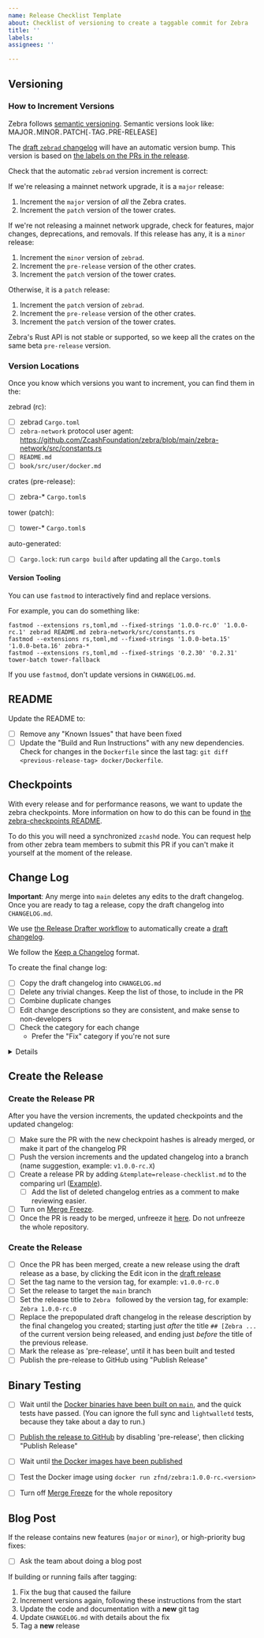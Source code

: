 ```yaml
---
name: Release Checklist Template
about: Checklist of versioning to create a taggable commit for Zebra
title: ''
labels:
assignees: ''

---
```


## Versioning

### How to Increment Versions

Zebra follows [semantic versioning](https://semver.org).
Semantic versions look like: MAJOR`.`MINOR`.`PATCH[`-`TAG`.`PRE-RELEASE]

The [draft `zebrad` changelog](https://github.com/ZcashFoundation/zebra/releases) will have an automatic version bump. This version is based on [the labels on the PRs in the release](https://github.com/ZcashFoundation/zebra/blob/main/.github/release-drafter.yml).

Check that the automatic `zebrad` version increment is correct:

If we're releasing a mainnet network upgrade, it is a `major` release:
1. Increment the `major` version of _*all*_ the Zebra crates.
2. Increment the `patch` version of the tower crates.

If we're not releasing a mainnet network upgrade, check for features, major changes, deprecations, and removals. If this release has any, it is a `minor` release:
1. Increment the `minor` version of `zebrad`.
2. Increment the `pre-release` version of the other crates.
3. Increment the `patch` version of the tower crates.

Otherwise, it is a `patch` release:
1. Increment the `patch` version of `zebrad`.
2. Increment the `pre-release` version of the other crates.
3. Increment the `patch` version of the tower crates.

Zebra's Rust API is not stable or supported, so we keep all the crates on the same beta `pre-release` version.

### Version Locations

Once you know which versions you want to increment, you can find them in the:

zebrad (rc):
- [ ] zebrad `Cargo.toml`
- [ ] `zebra-network` protocol user agent: https://github.com/ZcashFoundation/zebra/blob/main/zebra-network/src/constants.rs
- [ ] `README.md`
- [ ] `book/src/user/docker.md`

crates (pre-release):
- [ ] zebra-* `Cargo.toml`s

tower (patch):
- [ ] tower-* `Cargo.toml`s

auto-generated:
- [ ] `Cargo.lock`: run `cargo build` after updating all the `Cargo.toml`s

#### Version Tooling

You can use `fastmod` to interactively find and replace versions.

For example, you can do something like:
```
fastmod --extensions rs,toml,md --fixed-strings '1.0.0-rc.0' '1.0.0-rc.1' zebrad README.md zebra-network/src/constants.rs
fastmod --extensions rs,toml,md --fixed-strings '1.0.0-beta.15' '1.0.0-beta.16' zebra-*
fastmod --extensions rs,toml,md --fixed-strings '0.2.30' '0.2.31' tower-batch tower-fallback
```

If you use `fastmod`, don't update versions in `CHANGELOG.md`.

## README

Update the README to:
- [ ] Remove any "Known Issues" that have been fixed
- [ ] Update the "Build and Run Instructions" with any new dependencies.
      Check for changes in the `Dockerfile` since the last tag: `git diff <previous-release-tag> docker/Dockerfile`.

## Checkpoints

With every release and for performance reasons, we want to update the zebra checkpoints. More information on how to do this can be found in [the zebra-checkpoints README](https://github.com/ZcashFoundation/zebra/blob/main/zebra-consensus/src/checkpoint/README.md).

To do this you will need a synchronized `zcashd` node. You can request help from other zebra team members to submit this PR if you can't make it yourself at the moment of the release.

## Change Log

**Important**: Any merge into `main` deletes any edits to the draft changelog.
Once you are ready to tag a release, copy the draft changelog into `CHANGELOG.md`.

We use [the Release Drafter workflow](https://github.com/marketplace/actions/release-drafter) to automatically create a [draft changelog](https://github.com/ZcashFoundation/zebra/releases).

We follow the [Keep a Changelog](https://keepachangelog.com/en/1.0.0/) format.

To create the final change log:
- [ ] Copy the draft changelog into `CHANGELOG.md`
- [ ] Delete any trivial changes. Keep the list of those, to include in the PR
- [ ] Combine duplicate changes
- [ ] Edit change descriptions so they are consistent, and make sense to non-developers
- [ ] Check the category for each change
  - Prefer the "Fix" category if you're not sure

<details>

#### Change Categories

From "Keep a Changelog":
* `Added` for new features.
* `Changed` for changes in existing functionality.
* `Deprecated` for soon-to-be removed features.
* `Removed` for now removed features.
* `Fixed` for any bug fixes.
* `Security` in case of vulnerabilities.

</details>

## Create the Release

### Create the Release PR

After you have the version increments, the updated checkpoints and the updated changelog:

- [ ] Make sure the PR with the new checkpoint hashes is already merged, or make it part of the changelog PR
- [ ] Push the version increments and the updated changelog into a branch
      (name suggestion, example: `v1.0.0-rc.X`)
- [ ] Create a release PR by adding `&template=release-checklist.md` to the
      comparing url ([Example](https://github.com/ZcashFoundation/zebra/compare/v100-alpha0-release?expand=1&template=release-checklist.md)).
  - [ ] Add the list of deleted changelog entries as a comment to make reviewing easier.
- [ ] Turn on [Merge Freeze](https://www.mergefreeze.com/installations/3676/branches).
- [ ] Once the PR is ready to be merged, unfreeze it [here](https://www.mergefreeze.com/installations/3676/branches).
      Do not unfreeze the whole repository.

### Create the Release

- [ ] Once the PR has been merged, create a new release using the draft release as a base,
      by clicking the Edit icon in the [draft release](https://github.com/ZcashFoundation/zebra/releases)
- [ ] Set the tag name to the version tag,
      for example: `v1.0.0-rc.0`
- [ ] Set the release to target the `main` branch
- [ ] Set the release title to `Zebra ` followed by the version tag,
      for example: `Zebra 1.0.0-rc.0`
- [ ] Replace the prepopulated draft changelog in the release description by the final
      changelog you created; starting just _after_ the title `## [Zebra ...` of
      the current version being released, and ending just _before_ the title of
      the previous release.
- [ ] Mark the release as 'pre-release', until it has been built and tested
- [ ] Publish the pre-release to GitHub using "Publish Release"

## Binary Testing

- [ ] Wait until the [Docker binaries have been built on `main`](https://github.com/ZcashFoundation/zebra/actions/workflows/continous-integration-docker.yml), and the quick tests have passed.
      (You can ignore the full sync and `lightwalletd` tests, because they take about a day to run.)
- [ ] [Publish the release to GitHub](https://github.com/ZcashFoundation/zebra/releases) by disabling 'pre-release', then clicking "Publish Release"
- [ ] Wait until [the Docker images have been published](https://github.com/ZcashFoundation/zebra/actions/workflows/release-binaries.yml)
- [ ] Test the Docker image using `docker run zfnd/zebra:1.0.0-rc.<version>` <!-- TODO: replace with `docker run zfnd/zebra` when we release 1.0.0 -->
- [ ] Turn off [Merge Freeze](https://www.mergefreeze.com/installations/3676/branches) for the whole repository


## Blog Post

If the release contains new features (`major` or `minor`), or high-priority bug fixes:
- [ ] Ask the team about doing a blog post

If building or running fails after tagging:
1. Fix the bug that caused the failure
2. Increment versions again, following these instructions from the start
3. Update the code and documentation with a **new** git tag
4. Update `CHANGELOG.md` with details about the fix
5. Tag a **new** release
